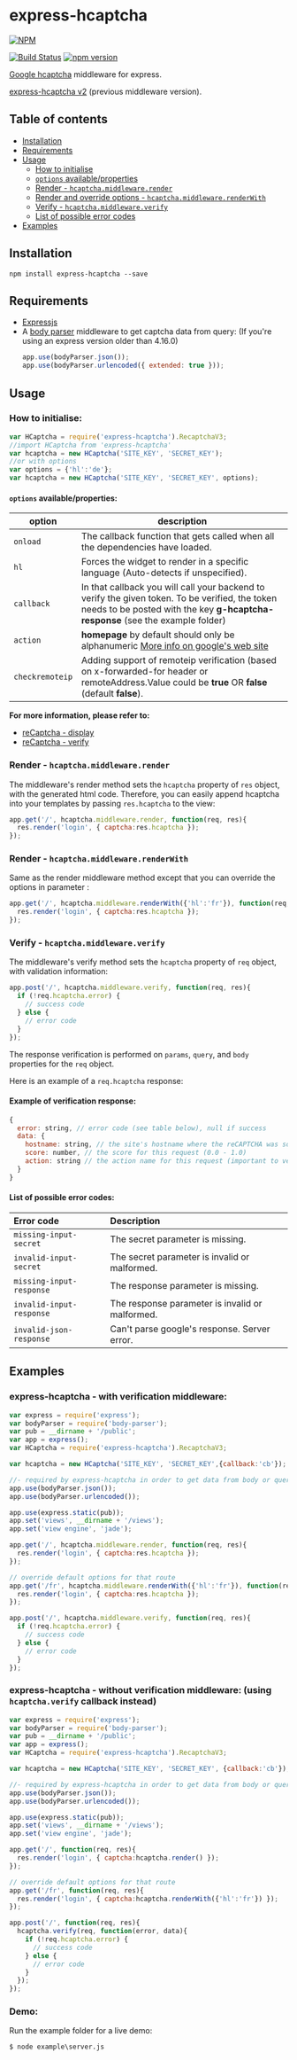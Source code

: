 # express-hcaptcha

[![NPM](https://nodei.co/npm/express-hcaptcha.png?compact=true)](https://nodei.co/npm/express-hcaptcha/)

[![Build Status][ci-image]][ci-url]
[![npm version][npm-version-image]][npm-version-url]

[Google hcaptcha][Google-hcaptcha] middleware for express.

[express-hcaptcha v2][express-hcaptcha-v2] (previous middleware version).

## Table of contents

- [Installation](#installation)
- [Requirements](#requirements)
- [Usage](#usage)
  - [How to initialise](#how-to-initialise)
  - [`options` available/properties](#options-availableproperties)
  - [Render - `hcaptcha.middleware.render`](#render---recaptchamiddlewarerender)
  - [Render and override options - `hcaptcha.middleware.renderWith`](#render---recaptchamiddlewarerenderwith)
  - [Verify - `hcaptcha.middleware.verify`](#verify---recaptchamiddlewareverify)
  - [List of possible error codes](#list-of-possible-error-codes)
- [Examples](#examples)

## Installation

```shell
npm install express-hcaptcha --save
```

## Requirements

- [Expressjs][expressjs]
- A [body parser][body-parser] middleware to get captcha data from query: (If you're using an express version older than 4.16.0)
  ```javascript
  app.use(bodyParser.json());
  app.use(bodyParser.urlencoded({ extended: true }));
  ```

## Usage

### How to initialise:

```javascript
var HCaptcha = require('express-hcaptcha').RecaptchaV3;
//import HCaptcha from 'express-hcaptcha'
var hcaptcha = new HCaptcha('SITE_KEY', 'SECRET_KEY');
//or with options
var options = {'hl':'de'};
var hcaptcha = new HCaptcha('SITE_KEY', 'SECRET_KEY', options);
```

#### `options` available/properties:
| option             | description                                                                                                                                         |
|--------------------|-----------------------------------------------------------------------------------------------------------------------------------------------------|
| `onload`           | The callback function that gets called when all the dependencies have loaded.                                                                       |
| `hl`               | Forces the widget to render in a specific language (Auto-detects if unspecified).                                                                   |
| `callback`         | In that callback you will call your backend to verify the given token. To be verified, the token needs to be posted with the key **g-hcaptcha-response**  (see the example folder) |
| `action`           | **homepage** by default should only be alphanumeric [More info on google's web site](Google-hcaptcha-action)                                       |
| `checkremoteip`    | Adding support of remoteip verification (based on x-forwarded-for header or remoteAddress.Value could be **true** OR **false** (default **false**). |

**For more information, please refer to:**
- [reCaptcha - display](https://developers.google.com/hcaptcha/docs/display#config)
- [reCaptcha - verify ](https://developers.google.com/hcaptcha/docs/verify)

### Render - `hcaptcha.middleware.render`
The middleware's render method sets the `hcaptcha` property of `res` object, with the generated html code. Therefore, you can easily append hcaptcha into your templates by passing `res.hcaptcha` to the view:

```javascript
app.get('/', hcaptcha.middleware.render, function(req, res){
  res.render('login', { captcha:res.hcaptcha });
});
```

### Render - `hcaptcha.middleware.renderWith`
Same as the render middleware method except that you can override the options in parameter :
```javascript
app.get('/', hcaptcha.middleware.renderWith({'hl':'fr'}), function(req, res){
  res.render('login', { captcha:res.hcaptcha });
});
```


### Verify - `hcaptcha.middleware.verify`
The middleware's verify method sets the `hcaptcha` property of `req` object, with validation information:

```javascript
app.post('/', hcaptcha.middleware.verify, function(req, res){
  if (!req.hcaptcha.error) {
    // success code
  } else {
    // error code
  }
});
```

The response verification is performed on `params`, `query`, and `body` properties for the `req` object.

Here is an example of a `req.hcaptcha` response:

#### Example of verification response:

```javascript
{
  error: string, // error code (see table below), null if success
  data: {
    hostname: string, // the site's hostname where the reCAPTCHA was solved
    score: number, // the score for this request (0.0 - 1.0)
    action: string // the action name for this request (important to verify)
  }
}
```

#### List of possible error codes:

| Error code               | Description                                     |
|:-------------------------|:------------------------------------------------|
| `missing-input-secret`   | The secret parameter is missing.                |
| `invalid-input-secret`   | The secret parameter is invalid or malformed.   |
| `missing-input-response` | The response parameter is missing.              |
| `invalid-input-response` | The response parameter is invalid or malformed. |
| `invalid-json-response`  | Can't parse google's response. Server error.    |

## Examples

### express-hcaptcha - with verification middleware:

```javascript
var express = require('express');
var bodyParser = require('body-parser');
var pub = __dirname + '/public';
var app = express();
var HCaptcha = require('express-hcaptcha').RecaptchaV3;

var hcaptcha = new HCaptcha('SITE_KEY', 'SECRET_KEY',{callback:'cb'});

//- required by express-hcaptcha in order to get data from body or query.
app.use(bodyParser.json());
app.use(bodyParser.urlencoded());

app.use(express.static(pub));
app.set('views', __dirname + '/views');
app.set('view engine', 'jade');

app.get('/', hcaptcha.middleware.render, function(req, res){
  res.render('login', { captcha:res.hcaptcha });
});

// override default options for that route
app.get('/fr', hcaptcha.middleware.renderWith({'hl':'fr'}), function(req, res){
  res.render('login', { captcha:res.hcaptcha });
});

app.post('/', hcaptcha.middleware.verify, function(req, res){
  if (!req.hcaptcha.error) {
    // success code
  } else {
    // error code
  }
});
```

### express-hcaptcha - without verification middleware: (using `hcaptcha.verify` callback instead)

```javascript
var express = require('express');
var bodyParser = require('body-parser');
var pub = __dirname + '/public';
var app = express();
var HCaptcha = require('express-hcaptcha').RecaptchaV3;

var hcaptcha = new HCaptcha('SITE_KEY', 'SECRET_KEY', {callback:'cb'});

//- required by express-hcaptcha in order to get data from body or query.
app.use(bodyParser.json());
app.use(bodyParser.urlencoded());

app.use(express.static(pub));
app.set('views', __dirname + '/views');
app.set('view engine', 'jade');

app.get('/', function(req, res){
  res.render('login', { captcha:hcaptcha.render() });
});

// override default options for that route
app.get('/fr', function(req, res){
  res.render('login', { captcha:hcaptcha.renderWith({'hl':'fr'}) });
});

app.post('/', function(req, res){
  hcaptcha.verify(req, function(error, data){
    if (!req.hcaptcha.error) {
      // success code
    } else {
      // error code
    }
  });
});
```

### Demo:

Run the example folder for a live demo:

```
$ node example\server.js
```

[ci-image]: https://travis-ci.org/pdupavillon/express-hcaptcha.svg?branch=master
[ci-url]: https://travis-ci.org/pdupavillon/express-hcaptcha
[npm-version-image]: https://badge.fury.io/js/express-hcaptcha.svg
[npm-version-url]: http://badge.fury.io/js/express-hcaptcha

[expressjs]: https://github.com/expressjs/express
[body-parser]: https://github.com/expressjs/body-parser
[Google-hcaptcha]:https://www.google.com/hcaptcha
[express-hcaptcha-v2]:README.v2.md
[Google-hcaptcha-action]:https://developers.google.com/hcaptcha/docs/v3#actions
